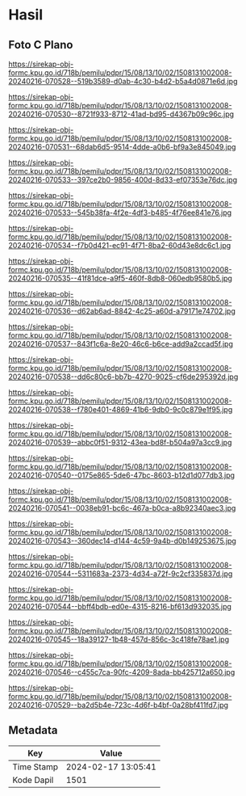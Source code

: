 # Hasil

## Foto C Plano

https://sirekap-obj-formc.kpu.go.id/718b/pemilu/pdpr/15/08/13/10/02/1508131002008-20240216-070528--519b3589-d0ab-4c30-b4d2-b5a4d0871e6d.jpg

https://sirekap-obj-formc.kpu.go.id/718b/pemilu/pdpr/15/08/13/10/02/1508131002008-20240216-070530--8721f933-8712-41ad-bd95-d4367b09c96c.jpg

https://sirekap-obj-formc.kpu.go.id/718b/pemilu/pdpr/15/08/13/10/02/1508131002008-20240216-070531--68dab6d5-9514-4dde-a0b6-bf9a3e845049.jpg

https://sirekap-obj-formc.kpu.go.id/718b/pemilu/pdpr/15/08/13/10/02/1508131002008-20240216-070533--397ce2b0-9856-400d-8d33-ef07353e76dc.jpg

https://sirekap-obj-formc.kpu.go.id/718b/pemilu/pdpr/15/08/13/10/02/1508131002008-20240216-070533--545b38fa-4f2e-4df3-b485-4f76ee841e76.jpg

https://sirekap-obj-formc.kpu.go.id/718b/pemilu/pdpr/15/08/13/10/02/1508131002008-20240216-070534--f7b0d421-ec91-4f71-8ba2-60d43e8dc6c1.jpg

https://sirekap-obj-formc.kpu.go.id/718b/pemilu/pdpr/15/08/13/10/02/1508131002008-20240216-070535--41f81dce-a9f5-460f-8db8-060edb9580b5.jpg

https://sirekap-obj-formc.kpu.go.id/718b/pemilu/pdpr/15/08/13/10/02/1508131002008-20240216-070536--d62ab6ad-8842-4c25-a60d-a79171e74702.jpg

https://sirekap-obj-formc.kpu.go.id/718b/pemilu/pdpr/15/08/13/10/02/1508131002008-20240216-070537--843f1c6a-8e20-46c6-b6ce-add9a2ccad5f.jpg

https://sirekap-obj-formc.kpu.go.id/718b/pemilu/pdpr/15/08/13/10/02/1508131002008-20240216-070538--dd6c80c6-bb7b-4270-9025-cf6de295392d.jpg

https://sirekap-obj-formc.kpu.go.id/718b/pemilu/pdpr/15/08/13/10/02/1508131002008-20240216-070538--f780e401-4869-41b6-9db0-9c0c879e1f95.jpg

https://sirekap-obj-formc.kpu.go.id/718b/pemilu/pdpr/15/08/13/10/02/1508131002008-20240216-070539--abbc0f51-9312-43ea-bd8f-b504a97a3cc9.jpg

https://sirekap-obj-formc.kpu.go.id/718b/pemilu/pdpr/15/08/13/10/02/1508131002008-20240216-070540--0175e865-5de6-47bc-8603-b12d1d077db3.jpg

https://sirekap-obj-formc.kpu.go.id/718b/pemilu/pdpr/15/08/13/10/02/1508131002008-20240216-070541--0038eb91-bc6c-467a-b0ca-a8b92340aec3.jpg

https://sirekap-obj-formc.kpu.go.id/718b/pemilu/pdpr/15/08/13/10/02/1508131002008-20240216-070543--360dec14-d144-4c59-9a4b-d0b149253675.jpg

https://sirekap-obj-formc.kpu.go.id/718b/pemilu/pdpr/15/08/13/10/02/1508131002008-20240216-070544--5311683a-2373-4d34-a72f-9c2cf335837d.jpg

https://sirekap-obj-formc.kpu.go.id/718b/pemilu/pdpr/15/08/13/10/02/1508131002008-20240216-070544--bbff4bdb-ed0e-4315-8216-bf613d932035.jpg

https://sirekap-obj-formc.kpu.go.id/718b/pemilu/pdpr/15/08/13/10/02/1508131002008-20240216-070545--18a39127-1b48-457d-856c-3c418fe78ae1.jpg

https://sirekap-obj-formc.kpu.go.id/718b/pemilu/pdpr/15/08/13/10/02/1508131002008-20240216-070546--c455c7ca-90fc-4209-8ada-bb425712a650.jpg

https://sirekap-obj-formc.kpu.go.id/718b/pemilu/pdpr/15/08/13/10/02/1508131002008-20240216-070529--ba2d5b4e-723c-4d6f-b4bf-0a28bf411fd7.jpg


## Metadata

| Key        | Value               |
| ---------- | ------------------- |
| Time Stamp | 2024-02-17 13:05:41 |
| Kode Dapil | 1501                |



